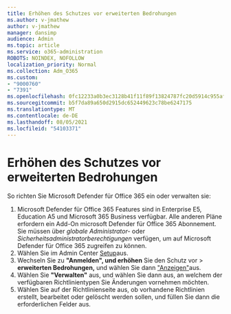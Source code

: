 ```yaml
---
title: Erhöhen des Schutzes vor erweiterten Bedrohungen
ms.author: v-jmathew
author: v-jmathew
manager: dansimp
audience: Admin
ms.topic: article
ms.service: o365-administration
ROBOTS: NOINDEX, NOFOLLOW
localization_priority: Normal
ms.collection: Adm_O365
ms.custom:
- "9000760"
- "7391"
ms.openlocfilehash: 0fc12233a0b3ec3128b41f11f89f13824787fc20d5914c955afb8446a7fa3ced
ms.sourcegitcommit: b5f7da89a650d2915dc652449623c78be6247175
ms.translationtype: MT
ms.contentlocale: de-DE
ms.lasthandoff: 08/05/2021
ms.locfileid: "54103371"
---
```

# <a name="increase-protection-from-advanced-threats"></a>Erhöhen des Schutzes vor erweiterten Bedrohungen

So richten Sie Microsoft Defender für Office 365 ein oder verwalten sie:

1. Microsoft Defender für Office 365 Features sind in Enterprise E5, Education A5 und Microsoft 365 Business verfügbar. Alle anderen Pläne erfordern ein Add-On microsoft Defender für Office 365 Abonnement. Sie müssen über *globale Administrator-* oder *Sicherheitsadministratorberechtigungen* verfügen, um auf Microsoft Defender für Office 365 zugreifen zu können.
2. Wählen Sie im Admin Center [Setup](https://go.microsoft.com/fwlink/p/?linkid=2075721)aus.
3. Wechseln Sie zu **"Anmelden", und erhöhen** Sie den Schutz vor  >  **erweiterten Bedrohungen,** und wählen Sie dann ["Anzeigen"](https://go.microsoft.com/fwlink/?linkid=2109302)aus.
4. Wählen Sie **"Verwalten"** aus, und wählen Sie dann aus, an welchem der verfügbaren Richtlinientypen Sie Änderungen vornehmen möchten.
5. Wählen Sie auf der Richtlinienseite aus, ob vorhandene Richtlinien erstellt, bearbeitet oder gelöscht werden sollen, und füllen Sie dann die erforderlichen Felder aus.
